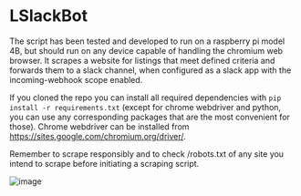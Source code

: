 # LSlackBot
The script has been tested and developed to run on a raspberry pi model 4B, but should run on any device capable of handling the chromium web browser. It scrapes a website for listings that meet defined criteria and forwards them to a slack channel, when configured as a slack app with the incoming-webhook scope enabled.

If you cloned the repo you can install all required dependencies with `pip install -r requirements.txt` (except for chrome webdriver and python, you can use any corresponding packages that are the most convenient for those). Chrome webdriver can be installed from https://sites.google.com/chromium.org/driver/.

Remember to scrape responsibly and to check /robots.txt of any site you intend to scrape before initiating a scraping script.

![image](https://github.com/osemo-hb/LSlackBot/assets/77531741/d26406f3-fb2c-48d1-9fb7-a08fa88b2585)
